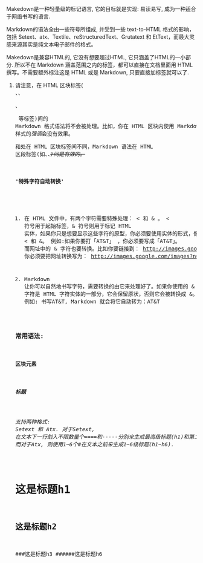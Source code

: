 Makedown是一种轻量级的标记语言, 它的目标就是实现: 易读易写, 成为一种适合于网络书写的语言.

Markdown的语法全由一些符号所组成, 并受到一些 text-to-HTML 格式的影响，包括 Setext、atx、Textile、reStructuredText、Grutatext 和 EtText，而最大灵感来源其实是纯文本电子邮件的格式。

Makedown是兼容HTML的, 它没有想要超过HTML, 它只涵盖了HTML的一小部分. 所以不在 Markdown 涵盖范围之内的标签，都可以直接在文档里面用 HTML 撰写。不需要额外标注这是 HTML 或是 Markdown, 只要直接加标签就可以了.

1. 请注意，在 HTML 区块标签(<div>、<table>、<pre>、<p> 等标签)间的 Markdown 格式语法将不会被处理。比如，你在 HTML 区块内使用 Markdown 样式的*强调*会没有效果。
2. 和处在 HTML 区块标签间不同，Markdown 语法在 HTML 区段标签(如<span>、<cite>、<del>)间是有效的。

#### '特殊字符自动转换'

1. 在 HTML 文件中，有两个字符需要特殊处理： < 和 & 。 < 符号用于起始标签，& 符号则用于标记 HTML 实体，如果你只是想要显示这些字符的原型，你必须要使用实体的形式，像是 &lt; 和 &amp;。
   例如:如果你要打「AT&T」 ，你必须要写成「AT&amp;T」。
   而网址中的 & 字符也要转换。比如你要链接到：
   http://images.google.com/images?num=30&q=larry+bird
   你必须要把网址转换写为：
   http://images.google.com/images?num=30&amp;q=larry+bird

2. Markdown 让你可以自然地书写字符，需要转换的由它来处理好了。如果你使用的 & 字符是 HTML 字符实体的一部分，它会保留原状，否则它会被转换成 &amp;。
例如: 书写AT&T, Markdown 就会将它自动转为：AT&amp;T

### 常用语法:
#### 区块元素  
##### 标题
###### 支持两种格式: Setext 和 Atx. 对于Setext, 在文本下一行划入不限数量个====和-----分别来生成最高级标题(h1)和第二级标题(h2). 而对于Atx, 则使用1~6个#在文本之前来生成1~6级标题(h1~h6).  
这是标题h1
================  
这是标题h2
------------------
###这是标题h3
######这是标题h6
